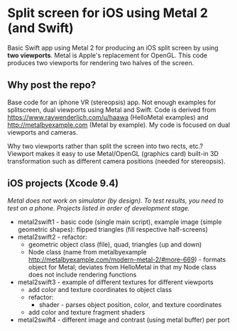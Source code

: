 # Split screen for iOS using Metal 2 (and Swift)

Basic Swift app using Metal 2 for producing an iOS split screen by using <b>two viewports</b>. Metal is Apple's replacement for OpenGL. This code produces two viewports for rendering two halves of the screen.

## Why post the repo?
Base code for an iphone VR (stereopsis) app. Not enough examples for splitscreen, dual viewports using Metal and Swift. Code is derived from <url>https://www.raywenderlich.com/u/haawa</url> (HelloMetal examples) and <url>http://metalbyexample.com</url> (Metal by example). My code is focused on dual viewports and cameras.
<br>

Why two viewports rather than split the screen into two rects, etc.? Viewport makes it easy to use Metal/OpenGL (graphics card) built-in 3D transformation such as different camera positions (needed for stereopsis).

## iOS projects (Xcode 9.4)
<i>Metal does not work on simulator (by design). To test results, you need to test on a phone. Projects listed in order of development stage.</i>
* metal2swift1 - basic code (single main script), example image (simple geometric shapes): flipped triangles (fill respective half-screens)
* metal2swift2 - refactor:
  * geometric object class (file), quad, triangles (up and down)
  * Node class (name from metalbyexample <url>http://metalbyexample.com/modern-metal-2/#more-669</url>) - formats object for Metal; deviates from HelloMetal in that my Node class does not include rendering functions
* metal2swift3 - example of different textures for different viewports
  * add color and texture coordinates to object class
  * refactor:
    * shader - parses object position, color, and texture coordinates
  * add color and texture fragment shaders
* metal2swift4 - different image and contrast (using metal buffer) per port
